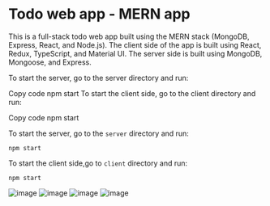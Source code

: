 #  Todo web app - MERN app

This is a full-stack todo web app built using the MERN stack (MongoDB, Express, React, and Node.js). 
The client side of the app is built using React, Redux, TypeScript, and Material UI. 
The server side is built using MongoDB, Mongoose, and Express.

To start the server, go to the server directory and run:

Copy code
npm start
To start the client side, go to the client directory and run:

Copy code
npm start

To start the server, go to the `server` directory and run:
```
npm start
```
To start the client side,go to `client` directory and run:
```
npm start
```



![image](https://user-images.githubusercontent.com/52024657/209697153-7b106ecf-d687-470c-9aaf-c68ea4460afc.png)
![image](https://user-images.githubusercontent.com/52024657/209697127-e384842e-f7a7-4513-9df4-a5eeba6637fd.png)
![image](https://user-images.githubusercontent.com/52024657/209696750-2bc2ab88-1e0b-4ca1-aca4-864b724674a4.png)
![image](https://user-images.githubusercontent.com/52024657/209696892-25843aae-e91b-4790-8336-8f5784ec0f6d.png)
